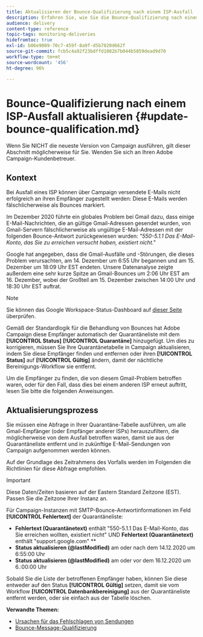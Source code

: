 ```yaml
---
title: Aktualisieren der Bounce-Qualifizierung nach einem ISP-Ausfall
description: Erfahren Sie, wie Sie die Bounce-Qualifizierung nach einem ISP-Ausfall aktualisieren.
audience: delivery
content-type: reference
topic-tags: monitoring-deliveries
hidefromtoc: true
exl-id: b06e9009-70c7-459f-8a9f-d5b7020d662f
source-git-commit: fcb5c4a92f23bdffd1082b7b044b5859dead9d70
workflow-type: tm+mt
source-wordcount: '456'
ht-degree: 96%

---
```


# Bounce-Qualifizierung nach einem ISP-Ausfall aktualisieren {#update-bounce-qualification.md}

Wenn Sie NICHT die neueste Version von Campaign ausführen, gilt dieser Abschnitt möglicherweise für Sie. Wenden Sie sich an Ihren Adobe Campaign-Kundenbetreuer.

## Kontext

Bei Ausfall eines ISP können über Campaign versendete E-Mails nicht erfolgreich an ihren Empfänger zugestellt werden: Diese E-Mails werden fälschlicherweise als Bounces markiert.

Im Dezember 2020 führte ein globales Problem bei Gmail dazu, dass einige E-Mail-Nachrichten, die an gültige Gmail-Adressen gesendet wurden, von Gmail-Servern fälschlicherweise als ungültige E-Mail-Adressen mit der folgenden Bounce-Antwort zurückgewiesen wurden: *&quot;550-5.1.1 Das E-Mail-Konto, das Sie zu erreichen versucht haben, existiert nicht.&quot;*

Google hat angegeben, dass die Gmail-Ausfälle und -Störungen, die dieses Problem verursachten, am 14. Dezember um 6:55 Uhr begannen und am 15. Dezember um 18:09 Uhr EST endeten. Unsere Datenanalyse zeigte außerdem eine sehr kurze Spitze an Gmail-Bounces um 2:06 Uhr EST am 16. Dezember, wobei der Großteil am 15. Dezember zwischen 14:00 Uhr und 18:30 Uhr EST auftrat.

>[!NOTE]
>
>Sie können das Google Workspace-Status-Dashboard auf [dieser Seite](https://www.google.com/appsstatus#hl=de&amp;v=status) überprüfen.


Gemäß der Standardlogik für die Behandlung von Bounces hat Adobe Campaign diese Empfänger automatisch der Quarantäneliste mit dem **[!UICONTROL Status]** **[!UICONTROL Quarantäne]** hinzugefügt. Um dies zu korrigieren, müssen Sie Ihre Quarantänetabelle in Campaign aktualisieren, indem Sie diese Empfänger finden und entfernen oder ihren **[!UICONTROL Status]** auf **[!UICONTROL Gültig]** ändern, damit der nächtliche Bereinigungs-Workflow sie entfernt.

Um die Empfänger zu finden, die von diesem Gmail-Problem betroffen waren, oder für den Fall, dass dies bei einem anderen ISP erneut auftritt, lesen Sie bitte die folgenden Anweisungen.

## Aktualisierungsprozess

Sie müssen eine Abfrage in Ihrer Quarantäne-Tabelle ausführen, um alle Gmail-Empfänger (oder Empfänger anderer ISPs) herauszufiltern, die möglicherweise von dem Ausfall betroffen waren, damit sie aus der Quarantäneliste entfernt und in zukünftige E-Mail-Sendungen von Campaign aufgenommen werden können.

Auf der Grundlage des Zeitrahmens des Vorfalls werden im Folgenden die Richtlinien für diese Abfrage empfohlen.

>[!IMPORTANT]
>
>Diese Daten/Zeiten basieren auf der Eastern Standard Zeitzone (EST). Passen Sie die Zeitzone Ihrer Instanz an.

Für Campaign-Instanzen mit SMTP-Bounce-Antwortinformationen im Feld **[!UICONTROL Fehlertext]** der Quarantäneliste:

* **Fehlertext (Quarantänetext)** enthält &quot;550-5.1.1 Das E-Mail-Konto, das Sie erreichen wollten, existiert nicht&quot; UND **Fehlertext (Quarantänetext)** enthält &quot;support.google.com&quot; **
* **Status aktualisieren (@lastModified)** am oder nach dem 14.12.2020 um 6:55:00 Uhr
* **Status aktualisieren (@lastModified)** am oder vor dem 16.12.2020 um 6.:00:00 Uhr

Sobald Sie die Liste der betroffenen Empfänger haben, können Sie diese entweder auf den Status **[!UICONTROL Gültig]** setzen, damit sie vom Workflow **[!UICONTROL Datenbankbereinigung]** aus der Quarantäneliste entfernt werden, oder sie einfach aus der Tabelle löschen.

**Verwandte Themen:**
* [Ursachen für das Fehlschlagen von Sendungen](../../sending/using/understanding-delivery-failures.md)
* [Bounce-Message-Qualifizierung](../../sending/using/understanding-delivery-failures.md#bounce-mail-qualification)
